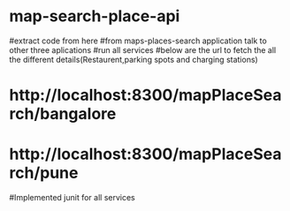 # map-search-place-api

#extract code from here
#from maps-places-search application talk to other three aplications
#run all services
#below are the url to fetch the all the different details(Restaurent,parking spots and charging stations)  
# http://localhost:8300/mapPlaceSearch/bangalore
# http://localhost:8300/mapPlaceSearch/pune
#Implemented junit for all services
